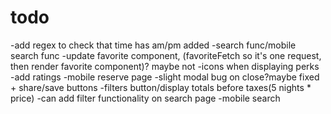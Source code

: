 # todo

-add regex to check that time has am/pm added
-search func/mobile search func
-update favorite component, (favoriteFetch so it's one request, then render favorite component)? maybe not
-icons when displaying perks
-add ratings
-mobile reserve page
-slight modal bug on close?maybe fixed + share/save buttons
-filters button/display totals before taxes(5 nights \* price)
-can add filter functionality on search page
-mobile search
